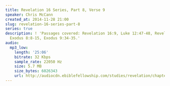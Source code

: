 ```yaml
---
title: Revelation 16 Series, Part 8, Verse 9
speaker: Chris McCann
created_at: 2014-11-28 21:00
slug: revelation-16-series-part-8
series: true
description: ! 'Passages covered: Revelation 16:9, Luke 12:47-48, Revelation 9:16-21,
  Exodus 8:8-15, Exodus 9:34-35.'
audio:
  mp3_low:
    length: '25:06'
    bitrate: 32 Kbps
    sample_rate: 22050 Hz
    size: 5.7 MB
    size_bytes: 6026343
    url: http://audiocdn.ebiblefellowship.com/studies/revelation/chapter-16/2014.11.28_McCann_-_Revelation_16_Series_Part_8.mp3
---
```

